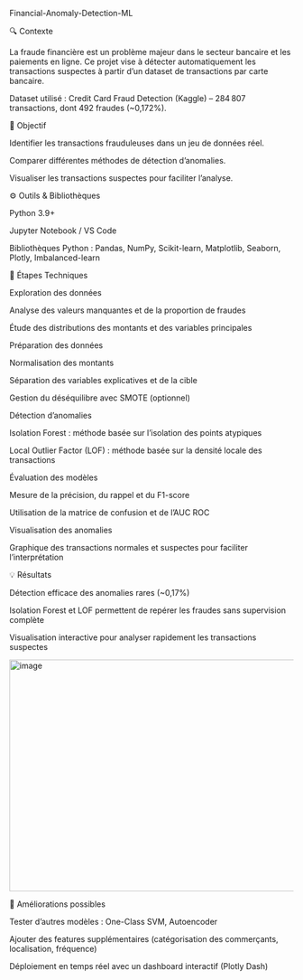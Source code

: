 Financial-Anomaly-Detection-ML


🔍 Contexte

La fraude financière est un problème majeur dans le secteur bancaire et les paiements en ligne. Ce projet vise à détecter automatiquement les transactions suspectes à partir d’un dataset de transactions par carte bancaire.

Dataset utilisé : Credit Card Fraud Detection (Kaggle)
 – 284 807 transactions, dont 492 fraudes (~0,172%).

🎯 Objectif

Identifier les transactions frauduleuses dans un jeu de données réel.

Comparer différentes méthodes de détection d’anomalies.

Visualiser les transactions suspectes pour faciliter l’analyse.

⚙️ Outils & Bibliothèques

Python 3.9+

Jupyter Notebook / VS Code

Bibliothèques Python : Pandas, NumPy, Scikit-learn, Matplotlib, Seaborn, Plotly, Imbalanced-learn

🧩 Étapes Techniques

Exploration des données

Analyse des valeurs manquantes et de la proportion de fraudes

Étude des distributions des montants et des variables principales

Préparation des données

Normalisation des montants

Séparation des variables explicatives et de la cible

Gestion du déséquilibre avec SMOTE (optionnel)

Détection d’anomalies

Isolation Forest : méthode basée sur l’isolation des points atypiques

Local Outlier Factor (LOF) : méthode basée sur la densité locale des transactions

Évaluation des modèles

Mesure de la précision, du rappel et du F1-score

Utilisation de la matrice de confusion et de l’AUC ROC

Visualisation des anomalies

Graphique des transactions normales et suspectes pour faciliter l’interprétation

💡 Résultats

Détection efficace des anomalies rares (~0,17%)

Isolation Forest et LOF permettent de repérer les fraudes sans supervision complète

Visualisation interactive pour analyser rapidement les transactions suspectes

<img width="1352" height="410" alt="image" src="https://github.com/user-attachments/assets/25ef2d2d-7fc2-437f-b965-e8e8297cc58f" />


🔧 Améliorations possibles

Tester d’autres modèles : One-Class SVM, Autoencoder

Ajouter des features supplémentaires (catégorisation des commerçants, localisation, fréquence)

Déploiement en temps réel avec un dashboard interactif (Plotly Dash)
